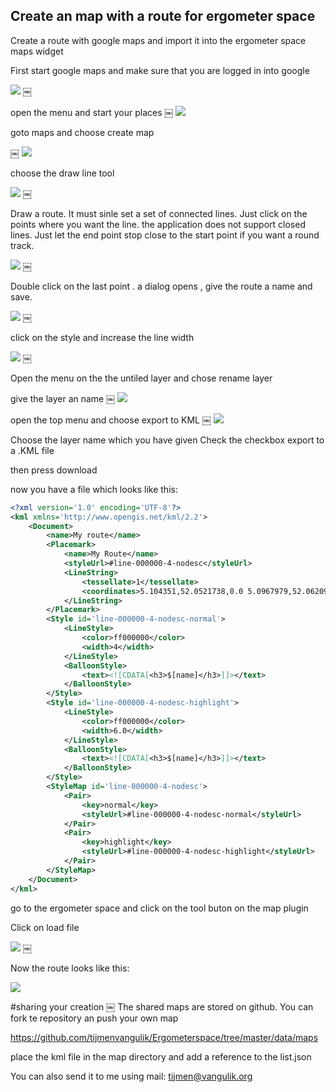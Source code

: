 ## Create an map with a route for ergometer space
Create a route with google maps and import it into the ergometer space maps widget

First start google maps and make sure that you are logged in into google

![](1.png)
￼

open the menu and start your places
￼
![](2.png)

goto maps and choose create map

￼
![](3.png)

choose the draw line tool

![](4.png)
￼

Draw a route. It must sinle set a set of connected lines. Just click on the points where you want the line.
the application does not support closed lines. Just let the end point stop close to the start point if you want a round track.

![](5.png)
￼

Double click on the last point . a dialog opens , give the route a name and save.

![](6.png)
￼

click on the style and increase the line width

![](7.png)
￼

Open the menu on the the untiled layer and chose rename layer

give the layer an name
￼
![](8.png)


open the top menu and choose export to KML
￼
![](9.png)

Choose the layer name which you have given
Check the checkbox export to a .KML file

then press download

now you have a file which looks like this:

```xml
<?xml version='1.0' encoding='UTF-8'?>
<kml xmlns='http://www.opengis.net/kml/2.2'>
	<Document>
		<name>My route</name>
		<Placemark>
			<name>My Route</name>
			<styleUrl>#line-000000-4-nodesc</styleUrl>
			<LineString>
				<tessellate>1</tessellate>
				<coordinates>5.104351,52.0521738,0.0 5.0967979,52.0620955,0.0 5.0847816,52.0742308,0.0 5.0799751,52.0823543,0.0 5.0780869,52.0913202,0.0 5.0768852,52.0971206,0.0 5.0876999,52.0908983,0.0 5.1036644,52.0822489,0.0 5.1089859,52.0785565,0.0 5.1108742,52.0699047,0.0 5.1131058,52.0632564,0.0 5.1091576,52.0547072,0.0</coordinates>
			</LineString>
		</Placemark>
		<Style id='line-000000-4-nodesc-normal'>
			<LineStyle>
				<color>ff000000</color>
				<width>4</width>
			</LineStyle>
			<BalloonStyle>
				<text><![CDATA[<h3>$[name]</h3>]]></text>
			</BalloonStyle>
		</Style>
		<Style id='line-000000-4-nodesc-highlight'>
			<LineStyle>
				<color>ff000000</color>
				<width>6.0</width>
			</LineStyle>
			<BalloonStyle>
				<text><![CDATA[<h3>$[name]</h3>]]></text>
			</BalloonStyle>
		</Style>
		<StyleMap id='line-000000-4-nodesc'>
			<Pair>
				<key>normal</key>
				<styleUrl>#line-000000-4-nodesc-normal</styleUrl>
			</Pair>
			<Pair>
				<key>highlight</key>
				<styleUrl>#line-000000-4-nodesc-highlight</styleUrl>
			</Pair>
		</StyleMap>
	</Document>
</kml>
```

go to the ergometer space and click on the tool buton on the map plugin

Click on load file

![](10.png)
￼

Now the route looks like this:

![](11.png)

#sharing your creation
￼
The shared maps are stored on github. You can fork te repository an push your own map

  https://github.com/tijmenvangulik/Ergometerspace/tree/master/data/maps
  
place the kml file in the map directory and add a reference to the list.json
  
You can also send it to me using mail: tijmen@vangulik.org



